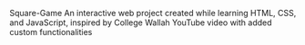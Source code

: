 Square-Game
An interactive web project created while learning HTML, CSS, and JavaScript, inspired by College Wallah YouTube video with added custom functionalities

